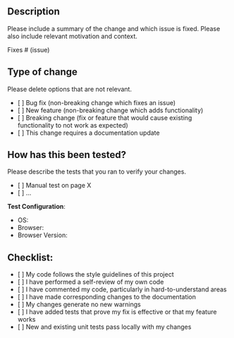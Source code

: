 ## **Description**

Please include a summary of the change and which issue is fixed. Please also include relevant motivation and context.

Fixes \# (issue)

## **Type of change**

Please delete options that are not relevant.

* \[ \] Bug fix (non-breaking change which fixes an issue)  
* \[ \] New feature (non-breaking change which adds functionality)  
* \[ \] Breaking change (fix or feature that would cause existing functionality to not work as expected)  
* \[ \] This change requires a documentation update

## **How has this been tested?**

Please describe the tests that you ran to verify your changes.

* \[ \] Manual test on page X  
* \[ \] ...

**Test Configuration**:

* OS:  
* Browser:  
* Browser Version:

## **Checklist:**

* \[ \] My code follows the style guidelines of this project  
* \[ \] I have performed a self-review of my own code  
* \[ \] I have commented my code, particularly in hard-to-understand areas  
* \[ \] I have made corresponding changes to the documentation  
* \[ \] My changes generate no new warnings  
* \[ \] I have added tests that prove my fix is effective or that my feature works  
* \[ \] New and existing unit tests pass locally with my changes